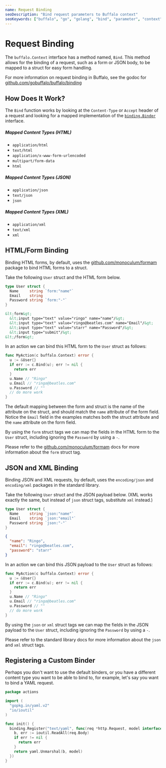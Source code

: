 ```yaml
---
name: Request Binding
seoDescription: "Bind request parameters to Buffalo context"
seoKeywords: ["buffalo", "go", "golang", "bind", "parameter", "context"]
---
```


# Request Binding

The `buffalo.Context` interface has a method named, `Bind`. This method allows for the binding of a request, such as a form or JSON body, to be mapped to a struct for easy form handling.

For more information on request binding in Buffalo, see the godoc for [github.com/gobuffalo/buffalo/binding](https://godoc.org/github.com/gobuffalo/buffalo/binding)

## How Does It Work?

The `Bind` function works by looking at the `Content-Type` or `Accept` header of a request and looking for a mapped implementation of the [`binding.Binder`](https://godoc.org/github.com/gobuffalo/buffalo/binding#Binder) interface.

##### Mapped Content Types (HTML)

* `application/html`
* `text/html`
* `application/x-www-form-urlencoded`
* `multipart/form-data`
* `html`

##### Mapped Content Types (JSON)

* `application/json`
* `text/json`
* `json`

##### Mapped Content Types (XML)

* `application/xml`
* `text/xml`
* `xml`

## HTML/Form Binding

Binding HTML forms, by default, uses the [github.com/monoculum/formam](https://github.com/monoculum/formam) package to bind HTML forms to a struct.

Take the following `User` struct and the HTML form below.

```go
type User struct {
  Name     string `form:"name"`
  Email    string
  Password string `form:"-"`
}
```

```html
&lt;form&gt;
  &lt;input type="text" value="ringo" name="name"/&gt;
  &lt;input type="text" value="ringo@beatles.com" name="Email"/&gt;
  &lt;input type="text" value="starr" name="Password"/&gt;
  &lt;input type="submit"/&gt;
&lt;/form&gt;
```

In an action we can bind this HTML form to the `User` struct as follows:

```go
func MyAction(c buffalo.Context) error {
  u := &User{}
  if err := c.Bind(u); err != nil {
    return err
  }
  u.Name // "Ringo"
  u.Email // "ringo@beatles.com"
  u.Password // ""
  // do more work
}
```

The default mapping between the form and struct is the name of the attribute on the struct, and should match the `name` attribute of the form field. Notice the `Email` field in the examples matches both the struct attribute and the `name` attribute on the form field.

By using the `form` struct tags we can map the fields in the HTML form to the `User` struct, including ignoring the `Password` by using a `-`.

Please refer to the [github.com/monoculum/formam](https://github.com/monoculum/formam) docs for more information about the `form` struct tag.

## JSON and XML Binding


Binding JSON and XML requests, by default, uses the `encoding/json` and `encoding/xml` packages in the standard library.

Take the following `User` struct and the JSON payload below. (XML works exactly the same, but instead of `json` struct tags, substitute `xml` instead.)

```go
type User struct {
  Name     string `json:"name"`
  Email    string `json:"email"`
  Password string `json:"-"`
}
```

```json
{
  "name": "Ringo",
  "email": "ringo@beatles.com",
  "password": "starr"
}
```

In an action we can bind this JSON payload to the `User` struct as follows:

```go
func MyAction(c buffalo.Context) error {
  u := &User{}
  if err := c.Bind(u); err != nil {
    return err
  }
  u.Name // "Ringo"
  u.Email // "ringo@beatles.com"
  u.Password // ""
  // do more work
}
```

By using the `json` or `xml` struct tags we can map the fields in the JSON payload to the `User` struct, including ignoring the `Password` by using a `-`.

Please refer to the standard library docs for more information about the `json` and `xml` struct tags.

## Registering a Custom Binder

Perhaps you don't want to use the default binders, or you have a different content type you want to be able to bind to, for example, let's say you want to bind a YAML request.

```go
package actions

import (
  "gopkg.in/yaml.v2"
  "io/ioutil"
)

func init() {
  binding.Register("text/yaml", func(req *http.Request, model interface{}) error {
    b, err := ioutil.ReadAll(req.Body)
    if err != nil {
      return err
    }
    return yaml.Unmarshal(b, model)
  })
}
```
